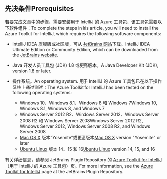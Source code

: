 ## <a name="prerequisites"></a><span data-ttu-id="d413d-101">先决条件</span><span class="sxs-lookup"><span data-stu-id="d413d-101">Prerequisites</span></span>
<span data-ttu-id="d413d-102">若要完成文章中的步骤，需要安装用于 IntelliJ 的 Azure 工具包，该工具包需要以下软件组件：</span><span class="sxs-lookup"><span data-stu-id="d413d-102">To complete the steps in his article, you will need to install the Azure Toolkit for IntelliJ, which requires the following software components:</span></span>

* <span data-ttu-id="d413d-103">IntelliJ IDEA 旗舰版或社区版，可从 [JetBrains 网站](https://www.jetbrains.com/idea/download/)下载。</span><span class="sxs-lookup"><span data-stu-id="d413d-103">IntelliJ IDEA Ultimate Edition or Community Edition, which can be downloaded from the [JetBrains website](https://www.jetbrains.com/idea/download/).</span></span>
* <span data-ttu-id="d413d-104">Java 开发人员工具包 (JDK) 1.8 或更高版本。</span><span class="sxs-lookup"><span data-stu-id="d413d-104">A Java Developer Kit (JDK), version 1.8 or later.</span></span>
* <span data-ttu-id="d413d-105">操作系统。</span><span class="sxs-lookup"><span data-stu-id="d413d-105">An operating system.</span></span> <span data-ttu-id="d413d-106">用于 IntelliJ 的 Azure 工具包已在以下操作系统上通过测试：</span><span class="sxs-lookup"><span data-stu-id="d413d-106">The Azure Toolkit for IntelliJ has been tested on the following operating systems:</span></span>
  
  * <span data-ttu-id="d413d-107">Windows 10、Windows 8.1、Windows 8 和 Windows 7</span><span class="sxs-lookup"><span data-stu-id="d413d-107">Windows 10, Windows 8.1, Windows 8, and Windows 7</span></span>
  * <span data-ttu-id="d413d-108">Windows Server 2012 R2、Windows Server 2012、Windows Server 2008 R2 和 Windows Server 2008</span><span class="sxs-lookup"><span data-stu-id="d413d-108">Windows Server 2012 R2, Windows Server 2012, Windows Server 2008 R2, and Windows Server 2008</span></span>
  * <span data-ttu-id="d413d-109">[Mac OS X](http://www.apple.com/osx) 版本“Yosemite”或更高版本</span><span class="sxs-lookup"><span data-stu-id="d413d-109">[Mac OS X](http://www.apple.com/osx) version "Yosemite" or later</span></span>
  * <span data-ttu-id="d413d-110">[Ubuntu Linux](http://www.ubuntu.com) 版本 14、15 和 16</span><span class="sxs-lookup"><span data-stu-id="d413d-110">[Ubuntu Linux](http://www.ubuntu.com) version 14, 15, and 16</span></span>

<span data-ttu-id="d413d-111">有关详细信息，请参阅 JetBrains Plugin Repository 的 [Azure Toolkit for IntelliJ](https://plugins.jetbrains.com/plugin/8053)（用于 IntelliJ 的 Azure 工具包）页。</span><span class="sxs-lookup"><span data-stu-id="d413d-111">For more information, see the [Azure Toolkit for IntelliJ](https://plugins.jetbrains.com/plugin/8053) page at the JetBrains Plugin Repository.</span></span>

<!--
> [!IMPORTANT]
> If you are using the Azure Toolkit for Eclipse on Windows, the toolkit requires installing the Azure SDK 2.9.6 or later in order to use the Azure emulator. You have two options for installing the Azure SDK:
> 
> * You can download and install the Azure SDK by using the [Web Platform Installer (WebPI)](http://go.microsoft.com/fwlink/?LinkID=252838).
> * If you do not have the Azure SDK installed when you create your first Azure deployment project, you will be prompted to automatically download install the requisite version of the Azure SDK.
> 
> Note that the Azure SDK is only required on Windows.
> 
> 
-->
